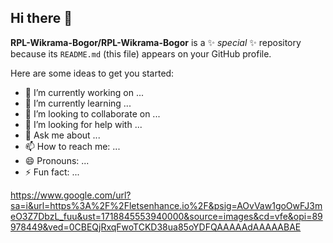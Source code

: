 ## Hi there 👋

**RPL-Wikrama-Bogor/RPL-Wikrama-Bogor** is a ✨ _special_ ✨ repository because its `README.md` (this file) appears on your GitHub profile.

Here are some ideas to get you started:

- 🔭 I’m currently working on ...
- 🌱 I’m currently learning ...
- 👯 I’m looking to collaborate on ...
- 🤔 I’m looking for help with ...
- 💬 Ask me about ...
- 📫 How to reach me: ...
- 😄 Pronouns: ...
- ⚡ Fun fact: ...

https://www.google.com/url?sa=i&url=https%3A%2F%2Fletsenhance.io%2F&psig=AOvVaw1goOwFJ3meO3Z7DbzL_fuu&ust=1718845553940000&source=images&cd=vfe&opi=89978449&ved=0CBEQjRxqFwoTCKD38ua85oYDFQAAAAAdAAAAABAE
